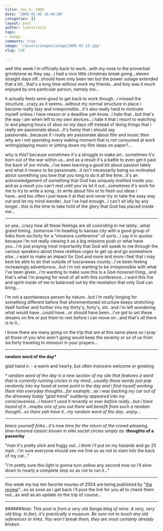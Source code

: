 ```yaml
---
title: Jan 5, 2005
date: '2005-01-05 16:46:00'
categories: []
layout: post
author: ryanstraits
tags:
- xanga
comments: true
image: "/assets/images/xanga/2005-01-13.jpg"
slug: 148

---
```

well this week i'm officially back to work...with my nose to the proverbial grindstone as they say...i had a nice little christmas break going...eleven straight days off...should have only been ten but the power outage extended that a bit...that's a long time without work my friends...and boy was it much enjoyed by one particular person, namely me...

<!-- break -->

it actually feels semi-good to get back to work though...i missed the structure...crazy as it seems...without my normal structure in place i become really lazy and irresponsible...it's also really hard to motivate myself unless i have reason or a deadline yah know...i hate that...but that's the way i am when left to my own devices...i hate it that i resort to watching tv and playing hours of xbox on my days off instead of doing things that i really am passionate about...it's funny that i should say passionate...because if i really am passionate about film and music then why am i not spending every waking moment that is not consumed at work writing/playing music or jotting down my film ideas on paper?...

why is this? because sometimes it's a struggle to make art...sometimes it's born out of the war within us...and as a result it's a battle to even get it past the back of our minds...i've been learning a good bit about passion lately and what it means to be passionate...it isn't necessarily being so motivated about something you love that you long to do it all the time...it's an acknowledgement of something that God has uniquely instilled inside you and as a result you can't rest until you've let it out...sometimes it's work for me to try to write a song...to write about film or to flesh out ideas i have...and too often i just leave it at that and never try or take the easy way out and let my mind wander...but i've had enough...i can't sit idly by any longer...this is the time to take hold of the glory that God has placed inside me...

---

so yea...crazy how all these feelings are all coinciding in me lately...what grand timing...tomorrow i'm heading to kansas city with a good group of folks from six:forty for a "missions conference" of sorts...i say it in quotes because i'm not really viewing it as a big missions push or what have you...i'm just praying most importantly that God will speak to me through the various speakers about these restless urges to get up and go somewhere else...i want to make an impact for God and more and more i feel that i may best be able to do that outside of tuscarawas county...i've been feeling increasingly adventurous...but i'm not wanting to be irresponsible with what i've been given...i'm wanting to make sure this is a God-honored thing...and that's what i'm praying for most of all with this conference...i want this fire and spirit inside of me to balanced out by the revelation that only God can bring...

i'm not a spontaneous person by nature...but i'm really longing for something different before that aforementioned structure keeps stretching itself further and further into my thirty's, forty's, etc. and i'm left wondering what would have...could have...or should have been...i've got to set these dreams on fire or put them to rest before i can move on...and that's all there is to it...

i know there are many going on the trip that are at this same place so i pray all those of you who aren't going would keep the seventy or so of us from six:forty traveling to missouri in your prayers...

---

<strong>random word of the day*</strong>

glad hand <em>n.</em> - a warm and hearty, but often insincere welcome or greeting

<em>* random word of the day is a new section of my site that features a word that is currently running circles in my mind...usually these words just pop randomly into my head at some point in the day and i find myself working them into everyday thoughts...for example...as i was backing my car out of the driveway today "glad hand" suddenly appeared into my consciousness...i haven't used it recently or ever before really...but i have heard of it...maybe one of you out there will benefit from such a random thought...so there yah have it...my random word of the day...enjoy...</em>

---

<em>brace yourself folks...it's now time for the return of the crowd-pleasing, time-honored classic known in elite social circles simply as:
</em><strong>thoughts of a passerby</strong>

"man it's pretty slick and foggy out...i think i'll put on my hazards and go 25 mph...i'm sure everyone should see me fine so as not to slam into the back of my car..."

"i'm pretty sure this light is gonna turn yellow any second now so i'll slow down to nearly a complete stop so as not to run it..."

---

this week my top ten favorite movies of 2004 are being published by "<a href="http://www.the-review.com" target="_blank">the review</a>"...so as soon as i get back i'll post the link for you all to check them out...as well as an update on the trip of course...

---

######*Note: This post is from a very old Xanga blog of mine. A very, very old blog. In fact, it's practically a museum. Be sure not to touch any old references or links. You won't break them, they are most certainly already broken.*